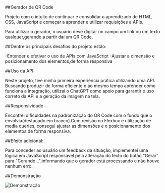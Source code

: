 ##Gerador de QR Code

Projeto com o intuito de continuar e consolidar o aprendizado de HTML, CSS, JavaScript e começar a aprender e utilizar requisições a APIs. 

Para utilizar o gerador, o usuário deve digitar no campo um link ou um texto qualquer,gerando a partir daí um QR Code.

##Dentre os principais desafios do projeto estão:

-Entender e efetivar o uso de APIs com JavaScript
-Ajustar a dimensão e posicionamento dos elementos,de forma responsiva

##Uso da API:

Neste projeto, tive minha primeira experiência prática utilizando uma API. Buscando produzir de forma eficiente e ao mesmo tempo aprender como funciona a integração, utilizei o 
ChatGPT como apoio para garantir o uso correto da API e a geração da imagem na tela.

##Responsividade

Encontrei dificuldades na padronização do QR Code com o fundo que o envolvia(destacado em branco).Com revisão no Flexbox e utilização de media queries, consegui
ajustar as dimensões e o posicionamento dos elementos de forma responsiva.

##Efeito adicional:

Para conceder ao usuário um feedback da situação, implementei uma lógica em JavaScript responsável pela alteração do texto do botão "Gerar" para "Gerando...",informando que o gerador está processando e não houve nenhum erro.

##Demonstração

![Demonstração](./assets/GeradorDeQRCode.gif)


